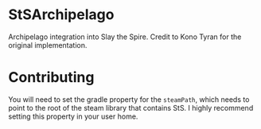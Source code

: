 # StSArchipelago
Archipelago integration into Slay the Spire.
Credit to Kono Tyran for the original implementation.

# Contributing
You will need to set the gradle property for the `steamPath`,
which needs to point to the root of the steam library that contains
StS.  I highly recommend setting this property in your user home.